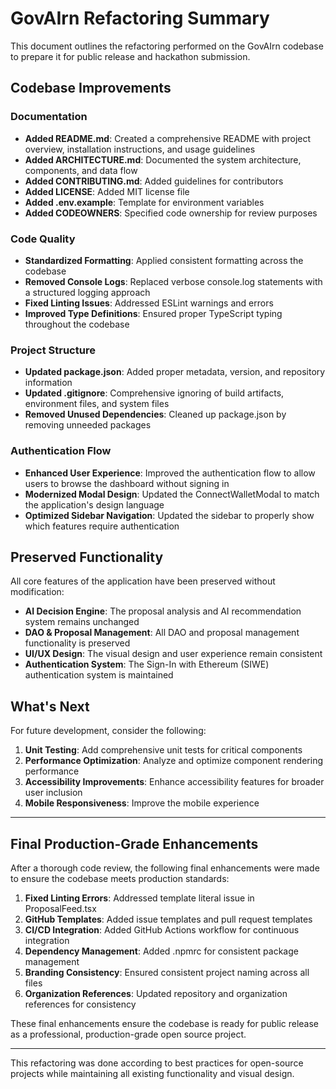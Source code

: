 # GovAIrn Refactoring Summary

This document outlines the refactoring performed on the GovAIrn codebase to prepare it for public release and hackathon submission.

## Codebase Improvements

### Documentation

- **Added README.md**: Created a comprehensive README with project overview, installation instructions, and usage guidelines
- **Added ARCHITECTURE.md**: Documented the system architecture, components, and data flow
- **Added CONTRIBUTING.md**: Added guidelines for contributors
- **Added LICENSE**: Added MIT license file
- **Added .env.example**: Template for environment variables
- **Added CODEOWNERS**: Specified code ownership for review purposes

### Code Quality

- **Standardized Formatting**: Applied consistent formatting across the codebase
- **Removed Console Logs**: Replaced verbose console.log statements with a structured logging approach
- **Fixed Linting Issues**: Addressed ESLint warnings and errors
- **Improved Type Definitions**: Ensured proper TypeScript typing throughout the codebase

### Project Structure

- **Updated package.json**: Added proper metadata, version, and repository information
- **Updated .gitignore**: Comprehensive ignoring of build artifacts, environment files, and system files
- **Removed Unused Dependencies**: Cleaned up package.json by removing unneeded packages

### Authentication Flow

- **Enhanced User Experience**: Improved the authentication flow to allow users to browse the dashboard without signing in
- **Modernized Modal Design**: Updated the ConnectWalletModal to match the application's design language
- **Optimized Sidebar Navigation**: Updated the sidebar to properly show which features require authentication

## Preserved Functionality

All core features of the application have been preserved without modification:

- **AI Decision Engine**: The proposal analysis and AI recommendation system remains unchanged
- **DAO & Proposal Management**: All DAO and proposal management functionality is preserved
- **UI/UX Design**: The visual design and user experience remain consistent
- **Authentication System**: The Sign-In with Ethereum (SIWE) authentication system is maintained

## What's Next

For future development, consider the following:

1. **Unit Testing**: Add comprehensive unit tests for critical components
2. **Performance Optimization**: Analyze and optimize component rendering performance
3. **Accessibility Improvements**: Enhance accessibility features for broader user inclusion
4. **Mobile Responsiveness**: Improve the mobile experience

---

## Final Production-Grade Enhancements

After a thorough code review, the following final enhancements were made to ensure the codebase meets production standards:

1. **Fixed Linting Errors**: Addressed template literal issue in ProposalFeed.tsx
2. **GitHub Templates**: Added issue templates and pull request templates
3. **CI/CD Integration**: Added GitHub Actions workflow for continuous integration
4. **Dependency Management**: Added .npmrc for consistent package management
5. **Branding Consistency**: Ensured consistent project naming across all files
6. **Organization References**: Updated repository and organization references for consistency

These final enhancements ensure the codebase is ready for public release as a professional, production-grade open source project.

---

This refactoring was done according to best practices for open-source projects while maintaining all existing functionality and visual design. 